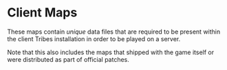# Client Maps
These maps contain *unique* data files that are required to be present within the client Tribes installation in order to be played on a server.

Note that this also includes the maps that shipped with the game itself or were distributed as part of official patches.

